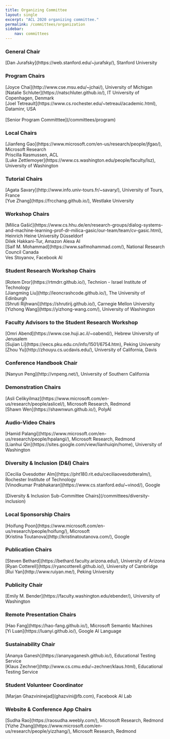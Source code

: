 ```yaml
---
title: Organizing Committee
layout: single
excerpt: "ACL 2020 organizing committee."
permalink: /committees/organization
sidebar: 
    nav: committees 
---
```


<h3>General Chair</h3>
[Dan Jurafsky](https://web.stanford.edu/~jurafsky/), Stanford University

<h3>Program Chairs</h3>
[Joyce Chai](http://www.cse.msu.edu/~jchai/), University of Michigan<br/>
[Natalie Schluter](https://natschluter.github.io/), IT University of Copenhagen, Denmark<br/>
[Joel Tetreault](https://www.cs.rochester.edu/~tetreaul/academic.html), Dataminr, USA <br/> <br/>
[Senior Program Committtee](/committees/program)

<h3>Local Chairs</h3>
[Jianfeng Gao](https://www.microsoft.com/en-us/research/people/jfgao/), Microsoft Research<br/>
Priscilla Rasmussen, ACL<br/>
[Luke Zettlemoyer](https://www.cs.washington.edu/people/faculty/lsz), University of Washington

<h3>Tutorial Chairs</h3>
[Agata Savary](http://www.info.univ-tours.fr/~savary/), University of Tours, France<br/>
[Yue Zhang](https://frcchang.github.io/), Westlake University

<h3>Workshop Chairs</h3>
[Milica Gašić](https://www.cs.hhu.de/en/research-groups/dialog-systems-and-machine-learning-prof-dr-milica-gasic/our-team/team/cv-gasic.html),  Heinrich Heine University Düsseldorf<br/>
Dilek Hakkani-Tur, Amazon Alexa AI<br/>
[Saif M. Mohammad](https://www.saifmohammad.com/), National Research Council Canada<br/>
Ves Stoyanov, Facebook AI 

<h3>Student Research Workshop Chairs</h3>
[Rotem Dror](https://rtmdrr.github.io/), Technion - Israel Institute of Technology<br/>
[Jiangming Liu](http://leoncrashcode.github.io/), The University of Edinburgh<br/>
[Shruti Rijhwani](https://shrutirij.github.io/), Carnegie Mellon University<br/>
[Yizhong Wang](https://yizhong-wang.com/), University of Washington

<h3>Faculty Advisors to the Student Research Workshop</h3>
[Omri Abend](https://www.cse.huji.ac.il/~oabend/), Hebrew University of Jerusalem<br/>
[Sujian Li](https://eecs.pku.edu.cn/info/1501/6754.htm), Peking University <br/>
[Zhou Yu](http://zhouyu.cs.ucdavis.edu/), University of California, Davis

<h3>Conference Handbook Chair</h3>
[Nanyun Peng](http://vnpeng.net/), University of Southern California

<h3>Demonstration Chairs</h3>
[Asli Celikyilmaz](https://www.microsoft.com/en-us/research/people/aslicel/), Microsoft Research, Redmond<br/>
[Shawn Wen](https://shawnwun.github.io/), PolyAI

<h3>Audio-Video Chairs</h3>
[Hamid Palangi](https://www.microsoft.com/en-us/research/people/hpalangi/), Microsoft Research, Redmond <br/>
[Lianhui Qin](https://sites.google.com/view/lianhuiqin/home), University of Washington 

<h3>Diversity &amp; Inclusion (D&amp;I) Chairs</h3>
[Cecilia Ovesdotter Alm](https://pht180.rit.edu/ceciliaovesdotteralm/), Rochester Institute of Technology<br/>
[Vinodkumar Prabhakaran](https://www.cs.stanford.edu/~vinod/), Google <br/> <br/>
[Diversity &amp; Inclusion Sub-Committee Chairs](/committees/diversity-inclusion)

<h3>Local Sponsorship Chairs</h3>
[Hoifung Poon](https://www.microsoft.com/en-us/research/people/hoifung/), Microsoft <br/>
[Kristina Toutanova](http://kristinatoutanova.com/), Google

<h3>Publication Chairs</h3>
[Steven Bethard](https://bethard.faculty.arizona.edu/), University of Arizona<br/>
[Ryan Cotterell](https://ryancotterell.github.io/), University of Cambridge<br/>
[Rui Yan](http://www.ruiyan.me/), Peking University

<h3>Publicity Chair</h3>
[Emily M. Bender](https://faculty.washington.edu/ebender/), University of Washington

<h3>Remote Presentation Chairs</h3>
[Hao Fang](https://hao-fang.github.io/), Microsoft Semantic Machines <br/>
[Yi Luan](https://luanyi.github.io/), Google AI Language

<h3>Sustainability Chair </h3>
[Ananya Ganesh](https://ananyaganesh.github.io/), Educational Testing Service <br/>
[Klaus Zechner](http://www.cs.cmu.edu/~zechner/klaus.html), Educational Testing Service   

<h3>Student Volunteer Coordinator</h3>
[Marjan Ghazvininejad](ghazvini@fb.com), Facebook AI Lab

<h3>Website &amp; Conference App Chairs</h3>
[Sudha Rao](https://raosudha.weebly.com/), Microsoft Research, Redmond <br/>
[Yizhe Zhang](https://www.microsoft.com/en-us/research/people/yizzhang/), Microsoft Research, Redmond

